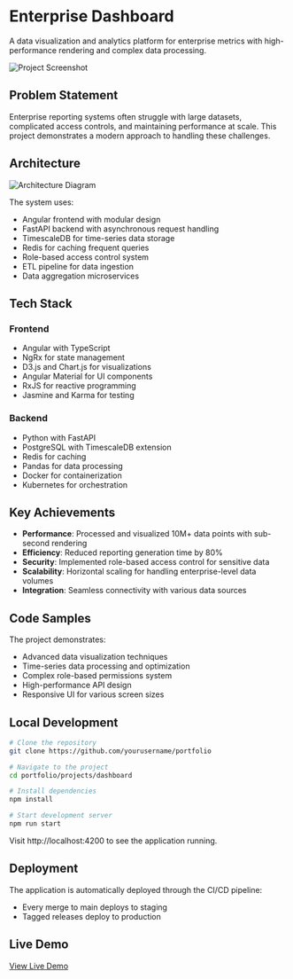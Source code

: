 # Enterprise Dashboard

A data visualization and analytics platform for enterprise metrics with high-performance rendering and complex data processing.

![Project Screenshot](../../docs/images/project3.png)

## Problem Statement

Enterprise reporting systems often struggle with large datasets, complicated access controls, and maintaining performance at scale. This project demonstrates a modern approach to handling these challenges.

## Architecture

![Architecture Diagram](../../docs/images/dashboard-architecture.png)

The system uses:
- Angular frontend with modular design
- FastAPI backend with asynchronous request handling
- TimescaleDB for time-series data storage
- Redis for caching frequent queries
- Role-based access control system
- ETL pipeline for data ingestion
- Data aggregation microservices

## Tech Stack

### Frontend
- Angular with TypeScript
- NgRx for state management
- D3.js and Chart.js for visualizations
- Angular Material for UI components
- RxJS for reactive programming
- Jasmine and Karma for testing

### Backend
- Python with FastAPI
- PostgreSQL with TimescaleDB extension
- Redis for caching
- Pandas for data processing
- Docker for containerization
- Kubernetes for orchestration

## Key Achievements

- **Performance**: Processed and visualized 10M+ data points with sub-second rendering
- **Efficiency**: Reduced reporting generation time by 80%
- **Security**: Implemented role-based access control for sensitive data
- **Scalability**: Horizontal scaling for handling enterprise-level data volumes
- **Integration**: Seamless connectivity with various data sources

## Code Samples

The project demonstrates:
- Advanced data visualization techniques
- Time-series data processing and optimization
- Complex role-based permissions system
- High-performance API design
- Responsive UI for various screen sizes

## Local Development

```bash
# Clone the repository
git clone https://github.com/yourusername/portfolio

# Navigate to the project
cd portfolio/projects/dashboard

# Install dependencies
npm install

# Start development server
npm run start
```

Visit http://localhost:4200 to see the application running.

## Deployment

The application is automatically deployed through the CI/CD pipeline:
- Every merge to main deploys to staging
- Tagged releases deploy to production

## Live Demo

[View Live Demo](https://dashboard-demo.example.com)